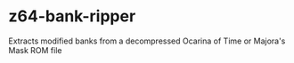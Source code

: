# z64-bank-ripper
Extracts modified banks from a decompressed Ocarina of Time or Majora's Mask ROM file
